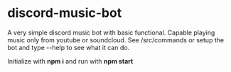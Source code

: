 # discord-music-bot

A very simple discord music bot with basic functional. Capable playing music only from youtube or soundcloud.
See /src/commands or setup the bot and type --help to see what it can do.

Initialize with **npm i** and run with **npm start**
